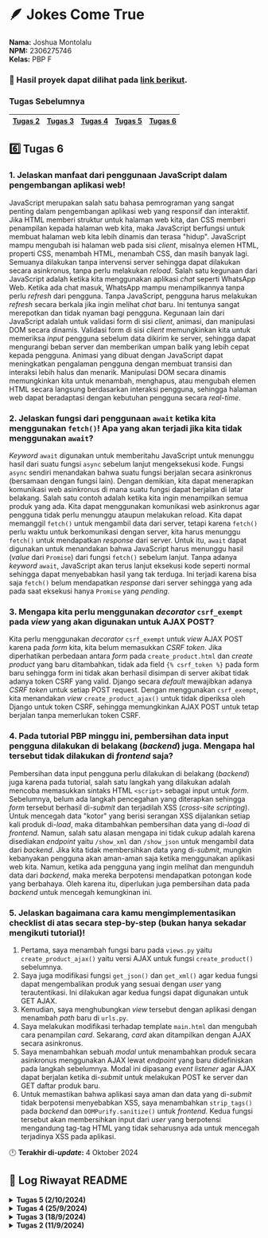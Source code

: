 # 🪶 Jokes Come True
**Nama:**   Joshua Montolalu<br>
**NPM:**    2306275746<br>
**Kelas:**  PBP F<br>

### 🔗 Hasil proyek dapat dilihat pada [link berikut](http://joshua-montolalu-jokescometrue.pbp.cs.ui.ac.id/).

### Tugas Sebelumnya
| [Tugas 2](#2️⃣-tugas-2) | [Tugas 3](#3️⃣-tugas-3) | [Tugas 4](#4️⃣-tugas-4) | [Tugas 5](#5️⃣-tugas-5) | [Tugas 6](#6️⃣-tugas-6)
| - | - | - | - | - |

## 6️⃣ Tugas 6
### 1. Jelaskan manfaat dari penggunaan JavaScript dalam pengembangan aplikasi web!
JavaScript merupakan salah satu bahasa pemrograman yang sangat penting dalam pengembangan aplikasi web yang responsif dan interaktif. Jika HTML memberi struktur untuk halaman web kita, dan CSS memberi penampilan kepada halaman web kita, maka JavaScript berfungsi untuk membuat halaman web kita lebih dinamis dan terasa "hidup". JavaScript mampu mengubah isi halaman web pada sisi *client*, misalnya elemen HTML, properti CSS, menambah HTML, menambah CSS, dan masih banyak lagi. Semuanya dilakukan tanpa intervensi server sehingga dapat dilakukan secara asinkronus, tanpa perlu melakukan *reload*. Salah satu kegunaan dari JavaScript adalah ketika kita menggunakan aplikasi *chat* seperti WhatsApp Web. Ketika ada chat masuk, WhatsApp mampu menampilkannya tanpa perlu *refresh* dari pengguna. Tanpa JavaScript, pengguna harus melakukan *refresh* secara berkala jika ingin melihat *chat* baru. Ini tentunya sangat merepotkan dan tidak nyaman bagi pengguna. Kegunaan lain dari JavaScript adalah untuk validasi form di sisi *client*, animasi, dan manipulasi DOM secara dinamis. Validasi form di sisi *client* memungkinkan kita untuk memeriksa *input* pengguna sebelum data dikirim ke server, sehingga dapat mengurangi beban server dan memberikan umpan balik yang lebih cepat kepada pengguna. Animasi yang dibuat dengan JavaScript dapat meningkatkan pengalaman pengguna dengan membuat transisi dan interaksi lebih halus dan menarik. Manipulasi DOM secara dinamis memungkinkan kita untuk menambah, menghapus, atau mengubah elemen HTML secara langsung berdasarkan interaksi pengguna, sehingga halaman web dapat beradaptasi dengan kebutuhan pengguna secara *real-time*.

### 2. Jelaskan fungsi dari penggunaan `await` ketika kita menggunakan `fetch()`! Apa yang akan terjadi jika kita tidak menggunakan `await`?
*Keyword* `await` digunakan untuk memberitahu JavaScript untuk menunggu hasil dari suatu fungsi `async` sebelum lanjut mengeksekusi kode. Fungsi `async` sendiri menandakan bahwa suatu fungsi berjalan secara asinkronus (bersamaan dengan fungsi lain). Dengan demikian, kita dapat menerapkan komunikasi web asinkronus di mana suatu fungsi dapat berjalan di latar belakang. Salah satu contoh adalah ketika kita ingin menampilkan semua produk yang ada. Kita dapat menggunakan komunikasi web asinkronus agar pengguna tidak perlu menunggu ataupun melakukan reload. Kita dapat memanggil `fetch()` untuk mengambil data dari server, tetapi karena `fetch()` perlu waktu untuk berkomunikasi dengan server, kita harus menunggu `fetch()` untuk mendapatkan *response* dari server. Untuk itu, `await` dapat digunakan untuk menandakan bahwa JavaScript harus menunggu hasil (*value* dari `Promise`) dari fungsi `fetch()` sebelum lanjut. Tanpa adanya *keyword* `await`, JavaScript akan terus lanjut eksekusi kode seperti normal sehingga dapat menyebabkan hasil yang tak terduga. Ini terjadi karena bisa saja `fetch()` belum mendapatkan *response* dari server sehingga yang ada pada saat eksekusi hanya `Promise` yang *pending*. 

### 3. Mengapa kita perlu menggunakan *decorator* `csrf_exempt` pada *view* yang akan digunakan untuk AJAX POST?
Kita perlu menggunakan *decorator* `csrf_exempt` untuk *view* AJAX POST karena pada *form* kita, kita belum memasukkan *CSRF token*. Jika diperhatikan perbedaan antara *form* pada `create_product.html` dan *create product* yang baru ditambahkan, tidak ada field `{% csrf_token %}` pada form baru sehingga form ini tidak akan berhasil disimpan di server akibat tidak adanya token CSRF yang valid. Django secara *default* mewajibkan adanya *CSRF token* untuk setiap POST request. Dengan menggunakan `csrf_exempt`, kita menandakan *view* `create_product_ajax()` untuk tidak diperiksa oleh Django untuk token CSRF, sehingga memungkinkan AJAX POST untuk tetap berjalan tanpa memerlukan token CSRF.

### 4. Pada tutorial PBP minggu ini, pembersihan data input pengguna dilakukan di belakang (*backend*) juga. Mengapa hal tersebut tidak dilakukan di *frontend* saja?
Pembersihan data input pengguna perlu dilakukan di belakang (*backend*) juga karena pada tutorial, salah satu langkah yang dilakukan adalah mencoba memasukkan sintaks HTML `<script>` sebagai input untuk *form*. Sebelumnya, belum ada langkah pencegahan yang diterapkan sehingga *form* tersebut berhasil di-*submit* dan terjadilah XSS (*cross-site scripting*). Untuk mencegah data "kotor" yang berisi serangan XSS dijalankan setiap kali produk di-*load*, maka ditambahkan pembersihan data yang di-*load* di *frontend*. Namun, salah satu alasan mengapa ini tidak cukup adalah karena disediakan *endpoint* yaitu `/show_xml` dan `/show_json` untuk mengambil data dari *backend*. Jika kita tidak membersihkan data yang di-*submit*, mungkin kebanyakan pengguna akan aman-aman saja ketika menggunakan aplikasi web kita. Namun, ketika ada pengguna yang ingin melihat dan mengunduh data dari *backend*, maka mereka berpotensi mendapatkan potongan kode yang berbahaya. Oleh karena itu, diperlukan juga pembersihan data pada *backend* untuk mencegah kemungkinan ini. 

### 5. Jelaskan bagaimana cara kamu mengimplementasikan checklist di atas secara step-by-step (bukan hanya sekadar mengikuti tutorial)!
1. Pertama, saya menambah fungsi baru pada `views.py` yaitu `create_product_ajax()` yaitu versi AJAX untuk fungsi `create_product()` sebelumnya.
2. Saya juga modifikasi fungsi `get_json()` dan `get_xml()` agar kedua fungsi dapat mengembalikan produk yang sesuai dengan *user* yang terautentikasi. Ini dilakukan agar kedua fungsi dapat digunakan untuk GET AJAX.
3. Kemudian, saya menghubungkan *view* tersebut dengan aplikasi dengan menambah *path* baru di `urls.py`.
4. Saya melakukan modifikasi terhadap template `main.html` dan mengubah cara penampilan *card*. Sekarang, *card* akan ditampilkan dengan AJAX secara asinkronus.
5. Saya menambahkan sebuah *modal* untuk menambahkan produk secara asinkronus menggunakan AJAX lewat *endpoint* yang baru didefiniskan pada langkah sebelumnya. Modal ini dipasang *event listener* agar AJAX dapat berjalan ketika di-*submit* untuk melakukan POST ke server dan GET daftar produk baru.
6. Untuk memastikan bahwa aplikasi saya aman dan data yang di-*submit* tidak berpotensi menyebabkan XSS, saya menambahkan `strip_tags()` pada *backend* dan `DOMPurify.sanitize()` untuk *frontend*. Kedua fungsi tersebut akan membersihkan input dari *user* yang berpotensi mengandung tag-tag HTML yang tidak seharusnya ada untuk mencegah terjadinya XSS pada aplikasi.

🕛 **Terakhir di-*update*:** 4 Oktober 2024

## 📜 Log Riwayat README

<details>
<summary><b>Tugas 5 (2/10/2024)</b></summary>

## 5️⃣ Tugas 5
### 1. Jika terdapat beberapa CSS selector untuk suatu elemen HTML, jelaskan urutan prioritas pengambilan CSS selector tersebut!
Jika terdapat beberapa CSS selector untuk suatu elemen HTML, maka urutan prioritas pengambilan CSS selector tersebut adalah dari yang paling spesifik hingga yang paling umum. Misal terdapat sebuah file HTML seperti berikut:

```HTML
<h1 id="namaID0" class="judul" style="color: green;">Sebuah elemen dengan ID (unik) dan class (tidak unik), tapi memiliki inline style</h1>
<h1 id="namaID1" class="judul">Sebuah elemen dengan ID (unik) dan class (tidak unik)</h1>
<h1 id="namaID2" class="judul">Sebuah elemen lain dengan ID (unik) dan class (tidak unik)</h1>
<h2 id="namaID3" class="judul">Sebuah elemen lain dengan jenis berbeda, ID (unik), dan class (tidak unik)</h2>
```

Dari 4 jenis selector yang sudah kita ketahui, urutan dari keempatnya adalah:

1. *Inline styles*
```HTML
<h1 id="namaID0" class="judul" style="color: green;">Sebuah elemen dengan ID (unik) dan class (tidak unik), tapi memiliki inline style</h1>
```
Seperti yang sudah dicontohkan di atas, *selector* jenis ini berada di dalam elemen HTML itu sendiri sehingga ini merupakan selector CSS yang paling langsung dan spesifik.

2. ID *selector*
```CSS
#namaID1 {
    color: red;
    margin: 10px;
}
```
Setelah *inline style*, selector kedua yang paling spesifik adalah *ID selector*, karena ID untuk setiap elemen HTML bersifat unik.

3. *Class selector*
```CSS
.judul {
    font-family: "Comic Sans MS";
    color: "blue";
}
```
Karena *class* bersifat tidak unik, maka *selector* ini berada di bawah urutan ID. Namun, karena *class* tetap hanya berlaku untuk elemen-elemen yang memiliki *class* ini saja, maka *class selector* lebih spesifik jika dibandingkan dengan *selector* yang terakhir.

4. *Element selector*. 
```CSS
h1 {
    color: "green";
    margin: 0;
}
```
*Selector* ini adalah yang paling umum karena elemen tentu saja tidak unik dan tidak ada cara untuk memilih elemen mana saja yang akan diberi *style* tertentu. Misal untuk potongan kode di atas, **semua** elemen `h1` akan di-*style* dengan *rules* yang sudah diberikan; tidak ada cara untuk mengecualikan elemen-elemen tertentu. Karena kurangnya kustomisasi yang mungkin, maka *selector* ini berada pada urutan paling bawah.  

### 2. Mengapa *responsive design* menjadi konsep yang penting dalam pengembangan aplikasi web? Berikan contoh aplikasi yang sudah dan belum menerapkan *responsive design*!
*Responsive design* menjadi konsep yang penting karena *responsive design* membuat aplikasi web kita dapat menyesuaikan konten yang ditampilkan dengan ukuran dan orientasi tampilan yang dimiliki oleh *device* yang digunakan oleh pengguna aplikasi web kita. Misalnya, aplikasi web dapat menampilkan konten berbeda untuk pengguna yang menggunakan PC dan pengguna yang menggunakan HP, dan lain sebagainya. *Responsive design* tentunya akan membuat pengalaman pengguna menggunakan aplikasi kita menjadi lebih baik, karena konten kita sudah disesuaikan dan dioptimalkan dengan *device* yang mereka gunakan.

Salah satu contoh aplikasi yang sudah menerapkan *responsive design* adalah website [SCELE](https://scele.cs.ui.ac.id). Dapat dilihat bahwa tampilan SCELE untuk *viewport mobile* dan *viewport desktop* memiliki perbedaan yang cukup signifikan. Konten pada SCELE sudah disesuaikan dan dioptimalkan untuk *viewport* yang berbeda-beda sehingga dapat diakses dan digunakan dengan cukup nyaman di HP maupun PC. *Navbar* yang digunakan diubah menjadi *dropdown*, *dropdown* yang ada diberi ukuran yang lebih besar untuk memudahkan pengguna dalam meng-klik isi *dropdown* tersebut, dan masih banyak lagi. 

Salah satu contoh aplikasi yang belum menerapkan *responsive design* adalah [SIAK-NG](https://academic.ui.ac.id). Dapat dilihat bahwa tampilan SIAK-NG untuk *viewport mobile* kurang nyaman untuk pengguna karena memiliki design yang mirip dengan tampilan untuk *viewport desktop*, sehingga untuk menjangkau beberapa elemen-elemen seperti *navbar* dan *dropdown* memerlukan pengguna untuk melakukan *extra effort*, seperti membaca teks kecil, *zoom-in* untuk menekan *button*, dan lain sebagainya.

### 3. Jelaskan perbedaan antara *margin*, *border*, dan *padding*, serta cara untuk mengimplementasikan ketiga hal tersebut!
Terdapat 4 bagian dari *box model* yang digunakan dalam CSS, yaitu *content*, *padding*, *border*, dan *margin*. *Content* adalah konten atau elemen HTML yang akan di-*style*, dan setiap elemen *content* memiliki *padding*, *border*, dan *margin*.

Yang pertama, *padding* adalah jarak yang berada di dalam elemen HTML di antara elemen tersebut dengan *border*-nya. Padding memberikan jarak di dalam elemen, sehingga elemen tersebut tidak akan menyentuh *border*.
```CSS
h1 {
    padding: 5px;           /* Padding untuk semua sisi */
    padding-top: 5px;       /* Padding untuk sisi atas elemen */
    padding-right: 5px;     /* Padding untuk sisi kanan elemen */
    padding-bottom: 5px;    /* Padding untuk sisi bawah elemen */
    padding-left: 5px;      /* Padding untuk sisi kiri elemen */    
} 
```
Kemudian, *border* mendefinisikan garis batasan yang mengelilingi *content* HTML beserta *padding*. Ada banyak cara untuk mendifinisikan *border* untuk elemen HTML kita, misalnya sebagai berikut:
```CSS
h1 {
    border: 5px solid red;  /* Mendefinisikan border dengan ketebalan 5px dan warna merah, garis solid */
    border-width: 10px;     /* Untuk mengubah ketebalan border */
    border-style: dotted;   /* Untuk mengubah garis yang digunakan, bisa dotted (garis titik-titik), solid (garis utuh), dan lain-lain */
    border-color: green;    /* Untuk mengubah warna garis border */
}
```   
Yang terakhir, ada *margin* yang mendefinisikan jarak antara *border* elemen HTML ke luar. *Margin* memungkinkan kita untuk memberi jarak/spasi antara suatu elemen dengan elemen lain. Sama dengan *padding*, ada 4 posisi berbeda yang mungkin:
```CSS
h1 {
    margin: 5px;           /* Margin untuk semua sisi */
    margin-top: 5px;       /* Margin untuk sisi atas elemen */
    margin-right: 5px;     /* Margin untuk sisi kanan elemen */
    margin-bottom: 5px;    /* Margin untuk sisi bawah elemen */
    margin-left: 5px;      /* Margin untuk sisi kiri elemen */
}
```

### 4. Jelaskan konsep *flex box* dan *grid layout* beserta kegunaannya!
*Flex box* adalah *layout* baru pada CSS3 yang memungkinkan kita untuk menata elemen-elemen dalam *row* **atau** *column*. Ada 4 *direction* yang dapat digunakan untuk *flex box*, yaitu `row`, `row-reverse`, `column`, dan `column-reverse`. *Direction* `row-reverse` dan `column-reverse` memungkinkan kita untuk menata elemen dalam *row* atau *column* seperti biasa, namun dengan arah terbalik (dari kanan ke kiri). Contoh CSS untuk *flex box*:
```CSS
.parent {
    display: flex;
    flex-wrap: wrap;
}
.element {
    flex-direction: row;
}
```

Sementara itu, *grid layout* memungkinkan kita untuk menata elemen-elemen dalam *row* **dan** *column*. Satu halaman dibagi menjadi 12 *column* yang kemudian dibagi lagi menjadi beberapa *row*. 
```CSS
.parent {
    display: grid;  /* Secara otomatis child element akan menjadi grid items */
}
```
Masing-masing *layout* memiliki kegunaan dan *use case* tertentu. Keduanya sudah berupa *layout responsive*, tetapi *flexbox* lebih ideal digunakan jika kita ingin menata elemen secara *one-dimensional* alias hanya satu arah/axis. Ukuran dari *flexbox* dapat juga menyesuaikan dengan elemen-elemen yang berada di dalamnya. Salah satu kegunaan lain dari *flexbox* adalah mampu membalikkan urutan dari elemen-elemen pada suatu baris/kolom karena sudah memiliki *property* `flex-direction` yang dapat ditambah dengan mudah ke semua elemen yang diinginkan. Sementara itu, *grid layout* lebih cocok digunakan jika kita ingin menata elemen secara *two-dimensional* alias pada dua arah/axis. *Grid layout* juga memungkinkan kita untuk menata elemen dengan posisi yang lebih kompleks dan mungkin bisa dibilang lebih "rapi" dalam mayoritas kasus. *Grid layout* juga menyediakan *spacing* otomatis untuk memberi jarak secara otomatis antara setiap elemen pada *grid*.

### 5. Jelaskan bagaimana cara kamu mengimplementasikan checklist di atas secara step-by-step (bukan hanya sekadar mengikuti tutorial)!
1. Pertama, saya menambah *views* untuk *edit* (`edit_product()`) dan *delete product* (`delete_product()`) ke `views.py`.
2. Saya menambah template baru yaitu `edit_product.html` untuk *view* `edit_product()` yang berisi *form* yang dapat diubah oleh pengguna untuk modifikasi product yang sudah ada.
3. Saya menghubungkan *views* yang sudah dibuat dalam `urls.py` dan menambah *path* baru untuk `edit_product()` dan `delete_product()`.
4. Saya menghubungkan *framework* Bootstrap di dalam `base.html` saya, kemudian saya membuat folder `static/` untuk menyimpan berkas `.css`, `.png`, dan lain-lain. Untuk menghubungkan *static files* tersebut, saya menambahkan *middleware* dan *path* ke direktori `static/` tersebut dalam `settings.py`.
5. Saya membuat *base template* baru yaitu `navbar.html` yang akan saya gunakan untuk halaman-halaman lain pada aplikasi saya. Untuk implementasi *navbar*, saya menggunakan *navbar responsive* yang sudah disediakan oleh Bootstrap. Saya memindahkan *button* untuk *Create Product* ke *navbar* ini.
6. Setelah itu, saya melakukan modifikasi ke file HTML yang dibuat sebelumnya (`login.html`, `register.html`, `create_product.html`, `main.html`, dan `edit_product.html`) untuk membuatnya lebih *responsive* dan menarik dilihat dengan menggunakan *framework* Bootstrap seperti elemen `input`, `grid`, dan lain-lain.
7. Saya juga menambahkan template baru yaitu `product_card.html` untuk menyimpan HTML untuk sebuah *card* yang akan digunakan untuk menyimpan informasi sebuah produk. Implementasi *card* ini juga menggunakan implementasi yang sudah diberikan dalam *framework* Bootstrap.
8. Saya juga menambahkan *button* untuk meng-*edit* dan menghapus produk dalam *card* tersebut (*Button delete* juga ditambah *confirmation modal* yang disediakan Bootstrap).
9. Pada template `main.html`, saya menambahkan *container responsive* untuk menampung semua *product card*, kemudian saya menambahkan *conditional* untuk menampilkan pesan dan gambar dari *static files* jika belum ada produk.

🕛 **Terakhir di-*update*:** 2 Oktober 2024
</details>

<details>
<summary><b>Tugas 4 (25/9/2024)</b></summary>

## 4️⃣ Tugas 4
### 1. Apa perbedaan antara `HttpResponseRedirect()` dan `redirect()`
Perbedaan antara `HttpResponseRedirect()` dan `redirect()` adalah `HttpResponseRedirect()` hanya menerima argumen URL yang akan langsung dikembalikan sebagai response *redirect* HTTP ke *client*, sedangkan `redirect()` lebih fleksibel dan dapat menerima argumen seperti `model`, `view`, atau URL biasa. Ini kemudian akan diproses oleh Django dan akan mengembalikan `HttpResponseRedirect()` dengan tujuan *redirect* yang sesuai. Karena ini, jika kita ingin mengembalikan URL ke `views` kita menggunakan `HttpResponseRedirect()`, kita perlu menggunakan metode `reverse()` dulu untuk mendapatkan URL mentahnya.

### 2. Jelaskan cara kerja penghubungan model `Product` dengan `User`!
Penghubungan model Product dengan model User sebagai 2 model (*entity*) yang berbeda dapat dilakukan dengan menggunakan konsep *foreign key* dalam *database*. Berikut adalah modifikasi model yang saya lakukan untuk tugas ini.

```Python
from django.contrib.auth.models import User

class Product(models.Model): 
    user = models.ForeignKey(User, on_delete=models.CASCADE)
```

Pada model `Product`, ditambah satu field baru yang bertipe `ForeignKey` dari model `User`. Ini berarti *primary key* dari model `User` akan dimasukkan ke dalam `Product`, sehingga setiap *record* product akan terhubung dengan tepat satu `User` berdasarkan UUID yang unik.

### 3. Apa perbedaan antara authentication dan authorization, apakah yang dilakukan saat pengguna login? Jelaskan bagaimana Django mengimplementasikan kedua konsep tersebut.
- **Authentication**<br>
Authentication adalah bentuk verifikasi terhadap pengguna yang ingin menggunakan aplikasi kita. Misal untuk kasus ini, *login* adalah salah satu contoh dari *authentication* untuk memastikan bahwa orang yang ingin mengakses atau melakukan *request* kepada aplikasi kita benar-benar orang yang sesuai, bukan orang lain. Cara Django mengimplementasi konsep ini adalah dengan `AuthenticationForm`. Dalam kasus ini, `AuthenticationForm` berisi sebuah form yang akan memverifikasi bahwa orang yang ingin mengakses aplikasi kita sebagai *user* tertentu perlu memberikan *password* yang sesuai untuk membuktikan bahwa mereka benar adalah pengguna itu. Jika otentikasi ini berhasil, baru pengguna dapat login ke akun mereka.

- **Authorization**<br>
Authorization adalah bentuk *access control* untuk menentukan siapa saja yang dapat melakukan hal-hal tertentu. Dalam Django, salah satu implementasi *authorization* adalah *views* `show_main()`. Terdapat *decorator* `@login_required()` yang memberi syarat bahwa hanya pengguna yang terdaftar di aplikasi boleh mengakses *view* `show_main()`. 

### 4. Bagaimana Django mengingat pengguna yang telah login? Jelaskan kegunaan lain dari cookies dan apakah semua cookies aman digunakan?
Django dapat mengingat pengguna yang telah login melalui konsep *session* dan *cookies*. Karena HTTP bersifat *stateless*, maka konsep *session* perlu diimplementasi dari sisi aplikasi untuk membantu kita mempertahankan status dan data dari user. Ini dilakukan dengan mengirim data berukuran kecil yaitu *cookie* ke *client*. Setiap kali *client* melakukan request, *cookie* ini akan disisipkan ke *header* request sehingga aplikasi kita dapat mengenali *client* tanpa otentikasi (login) lagi.

Kegunaan *cookie* tidak hanya dibatasi untuk otentikasi, tetapi *cookie* juga dapat digunakan untuk menyimpan preferensi pengguna, misalnya penampilan atau pengaturan tertentu. *Cookie* juga dapat digunakan untuk menyimpan *state*, misalnya isi keranjang untuk aplikasi *online shopping*.

Akan tetapi, *cookie* tidak selalu aman untuk digunakan. Salah satu contoh adalah *tracking cookie*, yaitu *cookie* yang dapat digunakan untuk melacak penggunaan web kita. Misal kita mengakses sebuah aplikasi A yang perlu memuat konten dari website B. Website B dapat menyimpan *tracking cookie* ke perangkat *client* yang mencatat nama aplikasi A. Kemudian, jika pengguna mengakses aplikasi C yang juga memerlukan konten dari website B, maka ketika kita melakukan request, *tracking cookie* yang tersimpan di perangkat akan otomatis dikirim ke website B sehingga website B akan tahu bahwa kita mengunjungi aplikasi A sebelumnya. 

Selain itu, *cookie* juga dapat disalahgunakan oleh *attacker* dengan berbagai cara seperti *cookie theft* (pengiriman data *cookie* ke *attacker* yang dapat berisi data sensitif) dan CSRF (*attacker* membuat pengguna melakukan *request* dengan *cookies* pengguna tanpa sepengetahuannya). Oleh karena itu, baik sisi *server* maupun sisi *client* perlu mengantisipasi hal ini dengan menerapkan langkah-langkah pencegahan untuk mengamankan *cookies* yang digunakan.

### 5. Jelaskan bagaimana cara kamu mengimplementasikan checklist di atas secara step-by-step (bukan hanya sekadar mengikuti tutorial).
1. Pertama, saya memodifikasi file `views.py` untuk membuat views baru untuk register, login, dan logout, yaitu `register()`, `login_user()`, dan `logout_user()`.
2. Untuk `register()`, saya menggunakan form registrasi bawaan Django yaitu `UserCreationForm`. Form ini kemudian akan divalidasi terlebih dahulu sebelum di-*save* ke aplikasi saya jika pengguna inging membuat akun baru. Ketika request yang datang ke server adalah *request* GET, aplikasi akan mengembalikan *template* dengan form registrasi, sedangkan untuk request POST, aplikasi akan memproses request registrasi.
3. Untuk `login_user()`, saya menggunakan `AuthenticationForm` dari Django untuk mendapatkan username dan password dari pengguna. Sama seperti sebelumnya, form ini akan divalidasi, termasuk memeriksa apakah username dan password yang diinput sudah valid. Setelah berhasil login, aplikasi akan mengirim *response* beserta *cookie* untuk menandakan bahwa pengguna sudah terotentikasi. Untuk *views* ini dibedakan antara request GET dan POST sama seperti *view* `register()`.
4. Untuk `logout_user()`, saya menggunakan metode bawaan Django yaitu `logout()`. Metode ini akan menghapus data *session* dari pengguna dan *cookie*, kemudian melakukan *redirect* ke halaman *main*.
5. Semua *views* dihubungkan ke aplikasi lewat `urls.py` dengan *path* masing-masing.
6. Setelah itu, saya menyiapkan model `Product` saya untuk dihubungkan ke model `User` dengan menambahkan *field* baru ke `Product` yang berisi *foreign key* dari sebuah `User`. Perubahan model kemudian diaplikasikan dengan `python manage.py makemigrations` dan `python manage.py migrate`.
6. Setelah itu, saya mencoba untuk menggunakan *views* dan *model* yang baru saja diimplementasikan dengan meregistrasi 2 *user*. Untuk setiap *user*, saya menambahkan 3 produk baru.
7.  Setelah itu, saya menambahkan informasi pengguna yaitu *username* di judul dan waktu login terakhir di template `main.html’. Waktu login terakhir didapatkan dari *cookies* pengguna dan diberikan sebagai *context* ke *template*.

### Bukti 2 akun *dummy* dengan 3 produk per akun
1. **Akun HamletJr dengan 3 produk**
![Screenshot1](assets/assignment/tugas4_1.png)
2. **Akun juan dengan 3 produk**
![Screenshot2](assets/assignment/tugas4_2.png)

🕛 **Terakhir di-*update*:** 25 September 2024
</details>

<details>
<summary><b>Tugas 3 (18/9/2024)</b></summary>

## 3️⃣ Tugas 3
### 1. Jelaskan mengapa kita memerlukan data delivery dalam pengimplementasian sebuah platform?
*Data delivery* diperlukan dalam pengimplementasian sebuah platform untuk dapat mengirim dan menerima data baik dari sisi *client* maupun dari sisi *server* secara efisien dan efektif. Sistem *data delivery* yang baik dapat meningkatkan performa platform dan meningkatkan pengalaman pengguna (UX), tetapi perlu diingat juga bahwa keamanan data juga harus dipertimbangkan dan diutamakan untuk memastikan aplikasi kita dan pengguna kita aman dari penyerang.

Ada beberapa format yang dapat digunakan untuk mengimplementasikan sistem *data delivery*, dua di antaranya adalah XML dan JSON. Kedua format ini sangat berperan dalam mendukung aplikasi web yang dinamis, misalnya dengan konsep AJAX (*Asynchronous Javascript and XML*) yang memungkinan komunikasi web secara asinkronus, yaitu komunikasi dengan *server* di latar belakang untuk meng-*update* konten halaman tanpa perlu memuat ulang (*reload*) halaman web tersebut. Ini akan membuat aplikasi web kita lebih responsif dan enak untuk digunakan.

### 2. Menurutmu, mana yang lebih baik antara XML dan JSON? Mengapa JSON lebih populer dibandingkan XML?
Menurut saya masing-masing XML dan JSON memiliki kelebihan dan kekurangan masing-masing. Namun, JSON menjadi pilihan yang lebih populer karena JSON lebih ringan dan mudah untuk diproses dan dikelola jika dibandingkan dengan XML. Struktur JSON yang berupa *key-value pair* lebih umum dijumpai pada berbagai bahasa pemrograman dan platform daripada struktur *tree* yang digunakan oleh XML. Ini membuat JSON lebih intuitif dan lebih mudah dikonversi ke format yang dapat digunakan dalam aplikasi kita.

JSON juga memiliki ukuran yang lebih ringan daripada XML, karena strukturnya yang lebih ringkas daripada XML. Data pada XML memerlukan tag pembuka dan penutup untuk setiap attribute yang ingin dikirim, sedangkan JSON hanya memerlukan satu baris, yaitu nama attribute dan value attribute. Ukuran yang lebih kecil ini juga memengaruhi kecepatan transfer data; file yang lebih kecil akan membuat aplikasi web kita berjalan lebih cepat.

Alasan lain JSON sangat populer adalah JSON atau *JavaScript Object Notation* berasal dari bahasa Javascript, salah satu komponen terpenting dalam pengembangan aplikasi web bersama dengan HTML dan CSS. Kemampuan untuk langsung melakukan *parsing* secara *native* dalam program Javascript kita akan membuat program kita lebih cepat jika dibanding dengan *parsing* file XML, yang berbentuk *tree* dan mirip seperti DOM HTML. Oleh sebab itu, parsing XML dalam Javascript cenderung akan memerlukan waktu yang lebih lama dibandingkan dengan JSON.

### 3. Jelaskan fungsi dari method `is_valid()` pada form Django dan mengapa kita membutuhkan method tersebut?
Fungsi `is_valid()` pada form Django berfungsi untuk memastikan bahwa data-data yang diisi pada *form* sudah sesuai dengan apa yang kita harapkan. Salah satu contoh adalah ketika kita meminta *input* untuk harga produk, tentu kita mengharapkan suatu bilangan, bukan huruf atau input lainnya. `is_valid()` juga bisa digunakan untuk validasi tipe-tipe data lain dengan *constraint* masing-masing. `is_valid()` akan mengembalikan nilai `True` jika semua *input* sudah valid, dan `False` jika masih ada *input* yang tidak valid. Kita dapat menggunakan fungsi ini juga untuk menampilkan *error* kepada pengguna jika input mereka masih belum valid. 

### 4. Mengapa kita membutuhkan `csrf_token` saat membuat form di Django? Apa yang dapat terjadi jika kita tidak menambahkan `csrf_token` pada form Django? Bagaimana hal tersebut dapat dimanfaatkan oleh penyerang?
CSRF atau *Cross-Site Request Forgery* adalah salah satu bentuk serangan siber dimana seseorang mencoba untuk melakukan *request* menggunakan akses orang lain yang sudah terautentikasi di platform kita. Hal ini biasanya digunakan untuk melakukan sesuatu yang mengubah data di server kita, misalnya mengubah e-mail atau melakukan tindakan lain atas nama pengguna yang sudah terautentikasi. Serangan ini mengeksploitasi metode autentikasi menggunakan *session* untuk mengelabui aplikasi kita. Karena *request* dilakukan lewat perangkat yang sudah terautentikasi, maka aplikasi yang tidak aman tidak akan memiliki cara untuk mengetahui bahwa *request* tersebut sebenarnya tidak berasal dari aplikasi itu sendiri. Hal ini memungkinkan seseorang untuk menjalankan perintah-perintah yang sebenarnya ia tidak berhak untuk melakukan, dan ini dapat berbahaya baik bagi pengguna biasa maupun pengguna *administrator* pada aplikasi kita.

Contoh dari serangan CSRF dapat berbentuk sebagai berikut:
```HTML
<img src="https://vulnerable-website.com/email/change?email=pwned@evil-user.net">
```
Seorang penyerang dapat menyisipkan kode HTML ini ke dalam sebuah website, kemudian dikirim ke korban. Jika korban membuka website tersebut, browser mereka akan mengirim *request* secara otomatis tanpa intervensi dari pengguna. Jika aplikasi kita hanya mengandalkan autentikasi menggunakan *session* seperti *cookies*, maka aplikasi kita tidak akan tahu bahwa request tersebut sebenarnya datang dari luar aplikasi dan akan menjalankan perintah dari penyerang. Dalam kasus ini, e-mail dari korban akan diubah menjadi `pwned@evil-user.net`.

Untuk mencegah hal ini, Django mengimplementasikan fitur `csrf_token` untuk memverifikasi bahwa *request* yang diterima benar-benar berasal dari input form yang valid di aplikasi kita dan bukan dari tempat lain. CSRF token ini merupakan *value* acak rahasia (biasanya dibuat menggunakan *hash function*) yang akan dimasukkan ke dalam form input kita. Dengan token ini, aplikasi kita memiliki cara untuk membedakan *request* yang berasal dari aplikasi kita sendiri; jika suatu request tidak memiliki CSRF token ini maka request tersebut tidak akan dilayani.

### 5. Jelaskan bagaimana cara kamu mengimplementasikan checklist di atas secara step-by-step (bukan hanya sekadar mengikuti tutorial).
1. Untuk menambah input `form` pada aplikasi saya, saya melakukan modifikasi pada file `forms.py` dan mendefinisikan sebuah *class* baru yaitu `ProductForm` yang berisi *model* dan *fields* yang diperlukan pada `form` saya.
2. Untuk menampilkan form ini pada aplikasi saya, saya juga memodifikasi `templates/main.html` untuk menambah sebuah *button* yang mengarah ke halaman baru yang akan berisi `form` saya.
3. Membuat file baru di direktori `templates` yaitu `create_new_product.html` yang akan memuat `form` saya. File ini akan diisi oleh `views.py` nantinya.
4. Menambahkan fungsi baru di `views.py` yaitu `create_new_product()` yang akan mengembalikan template yang dibuat sebelumnya tetapi dengan sebuah `form` yang berisi *field* yang sudah didefinisikan sebelumnya pada `forms.py`.
5. Mengubah `models.py` untuk menggunakan sistem UUID yang lebih aman daripada sistem ID tradisional, dan melakukan `python manage.py makemigrations` dan `python manage.py migrate`.
6. Membuat 2 fungsi baru dalam `views.py` untuk mengembalikan dalam bentuk `xml` dari data yang tersimpan pada *database*, sebagai berikut:
```Python
def show_xml(request):
    data = serializers.serialize("xml", Product.objects.all())
    return HttpResponse(data, content_type="application/xml")

def show_json(request):
    data = serializers.serialize("json", Product.objects.all())
    return HttpResponse(data, content_type="application/json")
```
7. Selain itu, saya juga menambahkan 2 fungsi lain untuk mengembalikan data satu *record* saja dari database berdasarkan (UU)IDnya, sebagai berikut:
```Python
def show_xml_by_id(request, id):
    data = serializers.serialize("xml", Product.objects.filter(pk=id))
    return HttpResponse(data, content_type="application/xml")

def show_json_by_id(request, id):
    data = serializers.serialize("json", Product.objects.filter(pk=id))
    return HttpResponse(data, content_type="application/json")
```
8. Saya menambah `routing` untuk 5 *views* tersebut dalam file `urls.py` dengan *path* sebagai berikut:
```Python
path('create_product', create_product, name='create_product')
path('xml/', show_xml, name='show_xml'),
path('xml/<str:id>', show_xml_by_id, name='show_xml_by_id'),
path('json/', show_json, name='show_json'),
path('json/<str:id>', show_json_by_id, name='show_json_by_id')
```
9. Terakhir, saya melakukan `add` - `commit` - `push` ke GitHub dan PWS.

### Screenshot dari hasil akses URL langkah 2 pada Postman
#### 1. `/xml/`
![Screenshot Postman /xml](assets/assignment/postman_xml.png)
#### 2. `xml/<str:id>`
![Screenshot Postman /xml](assets/assignment/postman_xmlid.png)
#### 3. `/json/`
![Screenshot Postman /xml](assets/assignment/postman_json.png)
#### 4. `/json/<str:id>`
![Screenshot Postman /xml](assets/assignment/postman_jsonid.png)

🕛 **Terakhir di-*update*:** 17 September 2024
</details>

<details>
<summary><b>Tugas 2 (11/9/2024)</b></summary>

## 2️⃣ Tugas 2
### 1. Jelaskan bagaimana cara kamu mengimplementasikan checklist di atas secara step-by-step (bukan hanya sekadar mengikuti tutorial).
1. Pertama, saya menginisiasi repositori lokal baru, kemudian saya membuat repositori di GitHub. Lalu, kedua repositori tersebut saya hubungkan lewat `git remote add origin https://github.com/HamletJr/jokes-come-true.git`.
2. Setelah itu, saya menambahkan file `.gitignore` dan `README.md`.
3. Saya membuat proyek Django baru dengan perintah `django-admin startproject jokes-come-true .` dan menambahkan file `requirements.txt`.
4. Untuk membuat aplikasi bernama `main`, saya menjalankan perintah `python manage.py startapp main`.
5. Untuk membuat model baru, saya memodifikasi file `models.py` dalam aplikasi `main` dan mendefinisikan model sebagai berikut:
```Python
class Product(models.Model):
    name = models.CharField(max_length=255)
    price = models.IntegerField()
    description = models.TextField()
    quantity = models.IntegerField()

    @property
    def is_product_available(self):
        return self.quantity > 0
```

6. Saya menyimpan model tersebut dan menjalankan perintah `python manage.py makemigrations` dan `python manage.py migrate` untuk mengaplikasikan model baru saya.
7. Saya membuat file `main.html` baru dalam direktori `main/templates`, kemudian saya menambahkan *view* baru yang bernama `show_main()` untuk menampilkan template tersebut bersama dengan *context* nama dan kelas saya.
8. Kemudian, saya melakukan *routing* dengan membuat file `urls.py` dalam folder `main` dan mendefinisikan pola URL baru yang akan memanggil fungsi yang sudah didefinisikan dalam `views.py` pada langkah sebelumnya.
9. Untuk menghubungkan aplikasi `main` ini ke proyek utama, saya konfigurasi file `urls.py` dalam folder proyek utama dan menambahkan pola URL baru yang mengarah ke pola URL yang sudah didefinisikan pada langkah sebelumnya.
10. Langkah terakhir adalah melakukan *deployment* ke [GitHub](https://github.com/HamletJr/jokes-come-true) dan [PWS](https://pbp.cs.ui.ac.id/web/) atau *Pacil Web Service*. Khusus untuk *deployment* ke PWS, saya membuat proyek baru, kemudian melakukan `git push pws master`.

### 2. Buatlah bagan yang berisi request client ke web aplikasi berbasis Django beserta responnya dan jelaskan pada bagan tersebut kaitan antara urls.py, views.py, models.py, dan berkas html.
![Flowchart](assets/assignment/bagan_tugas2.png)

### 3. Jelaskan fungsi git dalam pengembangan perangkat lunak!
Git dalam pengembangan perangkat lunak berfungsi sebagai software *version control*, yaitu sebagai alat yang memantau versi-versi file pada suatu repositori. Git memudahkan proses pengembangan kode secara kolaboratif dengan melacak perubahan yang terjadi pada kode. Git menyediakan berbagai fitur seperti *branching* dan *merging* untuk menyelesaikan konflik antar perubahan, dan memungkinkan kita untuk kembali ke versi kode yang lebih awal jika kita membutuhkannya.

### 4. Menurut Anda, dari semua framework yang ada, mengapa framework Django dijadikan permulaan pembelajaran pengembangan perangkat lunak?
Menurut saya, framework Django dijadikan sebagai permulaan pembelajaran pengembangan perangkat lunak karena Django sudah memiliki banyak fitur yang memudahkan kita, terutama pemula, dalam proses pengembangan aplikasi web. Selain itu, perlu diingat bahwa Django merupakan framework Python, yang merupakan salah satu bahasa pemrograman yang cukup mudah untuk digunakan dan memiliki banyak fungsi *built-in* lainnya yang dapat membantu proses pengembangan *front-end* dan *back-end*.

### 5. Mengapa model pada Django disebut sebagai ORM?
Model pada Django disebut sebagai ORM karena model Django menerapkan teknik ORM atau Object-Relational Mapping, yaitu teknik pemrograman yang memungkinkan kita untuk berinteraksi dengan database kita bukan lewat query SQL, tetapi lewat objek-objek Python.

🕛 **Terakhir di-*update*:** 10 September 2024
</details>